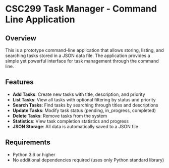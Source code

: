 # CSC299 Task Manager - Command Line Application

## Overview
This is a prototype command-line application that allows storing, listing, and searching tasks stored in a JSON data file. The application provides a simple yet powerful interface for task management through the command line.

## Features
-  **Add Tasks**: Create new tasks with title, description, and priority
-  **List Tasks**: View all tasks with optional filtering by status and priority
- **Search Tasks**: Find tasks by searching through titles and descriptions
-  **Update Tasks**: Modify task status (pending, in_progress, completed)
-  **Delete Tasks**: Remove tasks from the system
-  **Statistics**: View task completion statistics and progress
-  **JSON Storage**: All data is automatically saved to a JSON file

## Requirements
- Python 3.6 or higher
- No additional dependencies required (uses only Python standard library)

